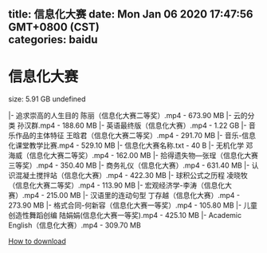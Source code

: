 
title: 信息化大赛
date: Mon Jan 06 2020 17:47:56 GMT+0800 (CST)    
categories: baidu
---

# 信息化大赛
size: 5.91 GB
 undefined
 
|- 追求崇高的人生目的  陈丽（信息化大赛二等奖）.mp4 - 673.90 MB
|- 云的分类  孙汉群.mp4 - 188.60 MB
|- 英语最终版（信息化大赛）.mp4 - 1.22 GB
|- 音乐作品的主体特征  王晗君（信息化大赛二等奖）.mp4 - 291.70 MB
|- 音乐-信息化课堂教学比赛.mp4 - 529.10 MB
|- 信息化大赛名称.txt - 40 B
|- 无机化学  邓海威（信息化大赛二等奖）.mp4 - 162.00 MB
|- 拾得遗失物—张珵（信息化大赛三等奖）.mp4 - 350.40 MB
|- 商务礼仪（信息化大赛）.mp4 - 631.40 MB
|- 认识混凝土搅拌站（信息化大赛）.mp4 - 422.30 MB
|- 球积公式之历程  凌晓牧（信息化大赛二等奖）.mp4 - 113.90 MB
|- 宏观经济学-李涛（信息化大赛）.mp4 - 215.00 MB
|- 汉语里的连动句型 丁存越（信息化大赛）.mp4 - 273.90 MB
|- 格式合同-何新容（信息化大赛一等奖）.mp4 - 105.80 MB
|- 儿童创造性舞蹈创编  陆娟娟(信息化大赛一等奖).mp4 - 425.10 MB
|- Academic English（信息化大赛）.mp4 - 309.70 MB

[How to download](https://bpcam.bemobtrk.com/go/2ceec3aa-1ca2-46d6-b9ff-aaa5c184517c?jno=1532)
